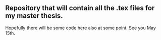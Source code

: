 ## Repository that will contain all the .tex files for my master thesis.
Hopefully there will be some code here also at some point. See you May 15th.
